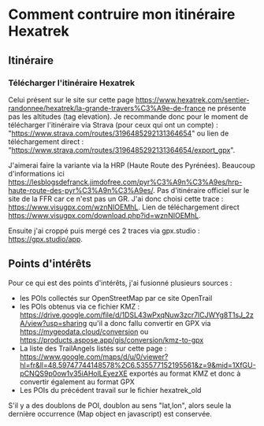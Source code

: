 # Comment contruire mon itinéraire Hexatrek

## Itinéraire

### Télécharger l'itinéraire Hexatrek

Celui présent sur le site sur cette page https://www.hexatrek.com/sentier-randonnee/hexatrek/la-grande-travers%C3%A9e-de-france ne présente pas les altitudes (tag elevation). Je recommande donc pour le moment de télécharger l'itinéraire via Strava (pour ceux qui ont un compte) : "https://www.strava.com/routes/3196485292131364654" ou lien de téléchargement direct : "https://www.strava.com/routes/3196485292131364654/export_gpx".

J'aimerai faire la variante via la HRP (Haute Route des Pyrénées). Beaucoup d'informations ici https://lesblogsdefranck.jimdofree.com/pyr%C3%A9n%C3%A9es/hrp-haute-route-des-pyr%C3%A9n%C3%A9es/. Pas d'itinéraire officiel sur le site de la FFR car ce n'est pas un GR. J'ai donc choisi cette trace : https://www.visugpx.com/wznNIOEMhL. Lien de téléchargement direct https://www.visugpx.com/download.php?id=wznNIOEMhL.

Ensuite j'ai croppé puis mergé ces 2 traces via gpx.studio : https://gpx.studio/app.


## Points d'intérêts

Pour ce qui est des points d'intérêts, j'ai fusionné plusieurs sources :
* les POIs collectés sur OpenStreetMap par ce site OpenTrail
* les POIs obtenus via ce fichier KMZ : https://drive.google.com/file/d/1DSL43wPxqNuw3zcr7lCJWYg8T1sJ_2zA/view?usp=sharing qu'il a donc fallu convertir en GPX via https://mygeodata.cloud/conversion ou https://products.aspose.app/gis/conversion/kmz-to-gpx
* La liste des TrailAngels listés sur cette page : https://www.google.com/maps/d/u/0/viewer?hl=fr&ll=48.59747744148578%2C6.535577152195561&z=9&mid=1XfGU-pCNQS9p0ow1v35iAHolLEyezXE exportés au format KMZ et donc à convertir également au format GPX
* Les POIs du précédent travail sur le fichier hexatrek_old

S'il y a des doublons de POI, doublon au sens "lat,lon", alors seule la dernière occurrence (Map object en javascript) est conservée.
